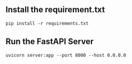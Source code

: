 ## Install the requirement.txt
```
pip install -r requirements.txt
```
## Run the FastAPI Server

```
uvicorn server:app --port 8000 --host 0.0.0.0
```